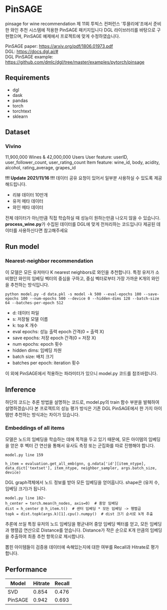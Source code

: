 # PinSAGE
pinsage for wine recommendation
제 11회 투빅스 컨퍼런스 '투믈리에'조에서 준비한 와인 추천 시스템에 적용한 PinSAGE 패키지입니다
DGL 라이브러리를 바탕으로 구현했으며, PinSAGE 예제에서 프로젝트에 맞게 수정하였습니다.

PinSAGE paper: https://arxiv.org/pdf/1806.01973.pdf <br>
DGL: https://docs.dgl.ai/# <br>
DGL PinSAGE example: https://github.com/dmlc/dgl/tree/master/examples/pytorch/pinsage <br>

## Requirements

- dgl
- dask
- pandas
- torch
- torchtext
- sklearn

## Dataset

### Vivino 
11,900,000 Wines & 42,000,000 Users
User feature: userID, user_follower_count, user_rating_count
Item feature: wine_id, body, acidity, alcohol, rating_average, grapes_id




**!!! Update 2021/11/16 !!!**
데이터 공유 요청이 있어서 일부분 사용하실 수 있도록 제공해드립니다.
* 리뷰 데이터 10만개 
* 유저 메타 데이터
* 와인 메타 데이터

전체 데이터가 아닌만큼 직접 학습하실 때 성능이 원하는만큼 나오지 않을 수 있습니다.
**process_wine.py**가 수집된 데이터를 DGL에 맞게 전처리하는 코드입니다 제공된 데이터를 사용하신다면 참고해주세요


## Run model

### Nearest-neighbor recommendation

이 모델은 모든 유저마다 K nearest neighbors로 와인을 추천합니다.
특정 유저가 소비했던 와인의 임베딩 벡터의 중심을 구하고, 중심 벡터로부터 가장 가까운 K개의 와인을 추천하는 방식입니다.

```
python model.py -d data.pkl -s model -k 500 --eval-epochs 100 --save-epochs 100 --num-epochs 500 --device 0 --hidden-dims 128 --batch-size 64 --batches-per-epoch 512
```

- d: 데이터 파일
- s: 저장될 모델 이름
- k: top K 개수
- eval epochs: 성능 출력 epoch 간격(0 = 출력 X)
- save epochs: 저장 epoch 간격(0 = 저장 X)
- num epochs: epoch 횟수
- hidden dims: 임베딩 차원
- batch size: 배치 크기
- batches per epoch: iteration 횟수

이 외에 PinSAGE에서 적용하는 파라미터가 있으니 model.py 코드를 참조바랍니다.

## Inference
하단의 코드는 추론 방법을 설명하는 코드로, model.py의 train 함수 부분을 발췌하여 설명하겠습니다
본 프로젝트의 성능 평가 방식은 기존 DGL PinSAGE에서 한 가지 아이템만 추천하는 방식과는 차이가 있습니다.

### Embeddings of all items
모델은 노드의 임베딩을 학습하는 데에 목적을 두고 있기 때문에, 모든 아이템의 임베딩을 얻은 후 벡터 간 연산을 통해서 유사도 측정 또는 군집화를 따로 진행해야 합니다.

```
model.py line 159

h_item = evaluation.get_all_emb(gnn, g.ndata['id'][item_ntype], data_dict['textset'], item_ntype, neighbor_sampler, args.batch_size, device)
```
DGL graph객체에서 노드 정보를 받아 모든 임베딩을 얻어옵니다. shape은 (유저 수, 임베딩 크기)가 됩니다.

```
model.py line 182~
h_center = torch.mean(h_nodes, axis=0)  # 중앙 임베딩  
dist = h_center @ h_item.t()  # 센터 임베딩 * 모든 임베딩 -> 행렬곱
topk = dist.topk(args.k)[1].cpu().numpy()  # dist 크기 순서로 k개 추출
```
추론에 쓰일 특정 유저의 노드 임베딩을 평균내어 중앙 임베딩 벡터를 얻고, 모든 임베딩과 행렬곱 연산으로 Distance를 얻습니다.
Distance가 작은 순으로 K개 만큼의 임베딩을 추출하여 최종 추천 항목으로 제시합니다.

뽑힌 아이템들이 검증용 데이터에 속해있는지에 대한 여부를 Recall과 Hitrate로 평가합니다.

## Performance

Model | Hitrate | Recall
------------ | ------------- | -------------
SVD | 0.854	| 0.476
PinSAGE | 0.942	| 0.693

